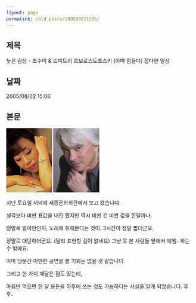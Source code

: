 ```yaml
---
layout: page
permalink: /old_posts/200508021506/
---
```


## 제목
늦은 감상 - 조수미 &amp; 드미트리 흐보로스토프스키 (아따 힘들다) 잡다한 일상

## 날짜
2005/08/02 15:06

## 본문

![c0003499_1532291.jpg](200508021506/c0003499_1532291.jpg)

지난 토요일 저녁에 세종문화회관에서 보고 왔습니다.

생각보다 비싼 표값을 내긴 했지만 역시 비싼 건 비싼 값을 한달까나.

정말로 얼마만인지, 노래에 취해본다는 것이. 3시간이 정말 짧더군요.

정말로 대단하더군요. (달리 표현할 길이 없네요) 그냥 못 본 사람들 앞에서 에헴- 하는 수 밖에요.

아마 당분간 이만한 공연을 볼 기회는 없을 것 같습니다.

그리고 한 가지 깨달은 점도 있는데,


<a name="425332_1"></a>
마음만 먹으면 한 달 용돈을 하루에 쓰는 것도 가능하다는 사실을 알게 되었습니다. 후후.